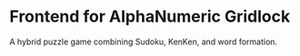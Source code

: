 # Frontend for AlphaNumeric Gridlock
A hybrid puzzle game combining Sudoku, KenKen, and word formation.

